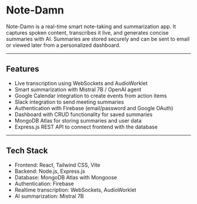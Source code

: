# Note-Damn

Note-Damn is a real-time smart note-taking and summarization app. It captures spoken content, transcribes it live, and generates concise summaries with AI. Summaries are stored securely and can be sent to email or viewed later from a personalized dashboard.

---

## Features

- Live transcription using WebSockets and AudioWorklet
- Smart summarization with Mistral 7B / OpenAI agent
- Google Calendar integration to create events from action items
- Slack integration to send meeting summaries
- Authentication with Firebase (email/password and Google OAuth)
- Dashboard with CRUD functionality for saved summaries
- MongoDB Atlas for storing summaries and user data
- Express.js REST API to connect frontend with the database

---

## Tech Stack

- Frontend: React, Tailwind CSS, Vite
- Backend: Node.js, Express.js
- Database: MongoDB Atlas with Mongoose
- Authentication: Firebase
- Realtime transcription: WebSockets, AudioWorklet
- AI summarization: Mistral 7B 
